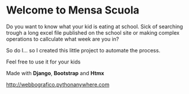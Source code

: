 # Welcome to Mensa Scuola

Do you want to know what your kid is eating at school. Sick of searching trough a long excel file published on the school site or making complex operations to callculate what week are you in?

So do I... so I created this little project to automate the process.

Feel free to use it for your kids

Made with **Django**, **Bootstrap** and **Htmx**

http://webbografico.pythonanywhere.com
